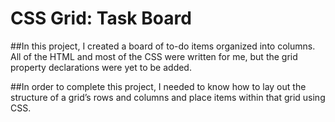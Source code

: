 # CSS Grid: Task Board
##In this project, I created a board of to-do items organized into columns. All of the HTML and most of the CSS were written for me, but the grid property declarations were yet to be added.

##In order to complete this project, I needed to know how to lay out the structure of a grid’s rows and columns and place items within that grid using CSS.
